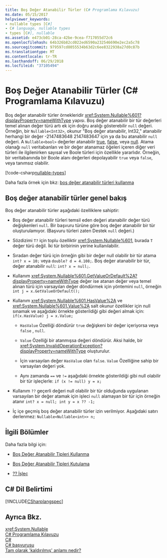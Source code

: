 ```yaml
---
title: Boş Değer Atanabilir Türler (C# Programlama Kılavuzu)
ms.date: 05/15/2017
helpviewer_keywords:
- nullable types [C#]
- C# language, nullable types
- types [C#], nullable
ms.assetid: e473cb01-28ca-42be-9cea-f717055d72c6
ms.openlocfilehash: 64b326b82cd022ed6590a232546690e2ec2a5c78
ms.sourcegitcommit: 979597cd8055534b63d2c6ee8322938a27d0c87b
ms.translationtype: MT
ms.contentlocale: tr-TR
ms.lasthandoff: 06/29/2018
ms.locfileid: "37105494"
---
```

# <a name="nullable-types-c-programming-guide"></a>Boş Değer Atanabilir Türler (C# Programlama Kılavuzu)
Boş değer atanabilir türler örnekleridir <xref:System.Nullable%601?displayProperty=nameWithType> yapısı. Boş değer atanabilir bir tür değerleri temel alınan değer türü artı ek için doğru aralığı gösterebilir `null` değeri. Örneğin, bir `Nullable<Int32>`, okunur "Boş değer atanabilir, Int32," atanabilir herhangi bir değer -2147483648 2147483647 için ya da bu atanabilir `null` değeri. A `Nullable<bool>` değerler atanabilir [true](../../../csharp/language-reference/keywords/true.md), [false](../../../csharp/language-reference/keywords/false.md), veya [null](../../../csharp/language-reference/keywords/null.md). Atama olanağı `null` veritabanları ve bir değer atanamaz öğeleri içeren diğer veri türleri ile ilgilenirken sayısal ve Boole türleri için özellikle yararlıdır. Örneğin, bir veritabanında bir Boole alanı değerleri depolayabilir `true` veya `false`, veya tanımsız olabilir. 
  
[!code-csharp[nullable-types](../../../../samples/snippets/csharp/programming-guide/nullable-types/nullable-ex1.cs)]  
  
Daha fazla örnek için bkz: [boş değer atanabilir türleri kullanma](../../../csharp/programming-guide/nullable-types/using-nullable-types.md)  
  
## <a name="nullable-types-overview"></a>Boş değer atanabilir türler genel bakış  
 Boş değer atanabilir türler aşağıdaki özelliklere sahiptir:  
  
-   Boş değer atanabilir türleri temsil eden değeri atanabilir değer türü değişkenleri `null`. Bir başvuru türüne göre boş değer atanabilir bir tür oluşturulamıyor. (Başvuru türleri zaten Destek `null` değeri.)  
  
-   Sözdizimi `T?` için toplu özelliktir <xref:System.Nullable%601>, burada `T` değer türü değil. İki tür birbirinin yerine kullanılabilir.  
  
-   Sıradan değer türü için örneğin gibi bir değer null olabilir bir tür atama `int? x = 10;` veya `double? d = 4.108;`. Boş değer atanabilir bir tür, değer atanabilir `null`: `int? x = null;`.  
  
-   Kullanım <xref:System.Nullable%601.GetValueOrDefault%2A?displayProperty=nameWithType> değer ise atanan değer veya temel alınan türü için varsayılan değer döndürmek için yöntemini `null`, örneğin `int j = x.GetValueOrDefault();`  
  
-   Kullanım <xref:System.Nullable%601.HasValue%2A> ve <xref:System.Nullable%601.Value%2A> salt okunur özellikler için null sınamak ve aşağıdaki örnekte gösterildiği gibi değeri almak için: `if(x.HasValue) j = x.Value;`  
  
    -   `HasValue` Özelliği döndürür `true` değişkeni bir değer içeriyorsa veya `false` , `null`.  
  
    -   `Value` Özelliği bir atanmışsa değeri döndürür. Aksi halde, bir <xref:System.InvalidOperationException?displayProperty=nameWithType> oluşturulur.  
  
    -   İçin varsayılan değer `HasValue` olan `false`. `Value` Özelliğine sahip bir varsayılan değeri yok.  
  
    -   Aynı zamanda `==` ve `!=` aşağıdaki örnekte gösterildiği gibi null olabilir bir tür işleçlerle: `if (x != null) y = x;`  
  
-   Kullanım `??` geçerli değeri null olabilir bir tür olduğunda uygulanan varsayılan bir değer atamak için işleci `null` alamayan bir tür için örneğin atanır `int? x = null; int y = x ?? -1;`  
  
-   İç içe geçmiş boş değer atanabilir türler izin verilmiyor. Aşağıdaki satırı derlenmez: `Nullable<Nullable<int>> n;`  
  
## <a name="related-sections"></a>İlgili Bölümler  
 Daha fazla bilgi için:  
  
-   [Boş Değer Atanabilir Tipleri Kullanma](../../../csharp/programming-guide/nullable-types/using-nullable-types.md)  
  
-   [Boş Değer Atanabilir Tipleri Kutulama](../../../csharp/programming-guide/nullable-types/boxing-nullable-types.md)  
  
-   [?? İşleç](../../../csharp/language-reference/operators/null-coalescing-operator.md)  
  
## <a name="c-language-specification"></a>C# Dil Belirtimi  
 [!INCLUDE[CSharplangspec](~/includes/csharplangspec-md.md)]  
  
## <a name="see-also"></a>Ayrıca Bkz.  
 <xref:System.Nullable>  
 [C# Programlama Kılavuzu](../../../csharp/programming-guide/index.md)  
 [C#](../../../csharp/index.md)  
 [C# başvurusu](../../../csharp/language-reference/index.md)  
 [Tam olarak 'kaldırılmış' anlamı nedir?](https://blogs.msdn.microsoft.com/ericlippert/2007/06/27/what-exactly-does-lifted-mean/)
